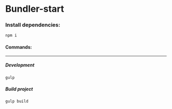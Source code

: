 # Bundler-start

### Install dependencies:

```bash
npm i
```

#### Commands:

------------


##### Development
```bash
gulp
```
##### Build project
```bash
gulp build
```